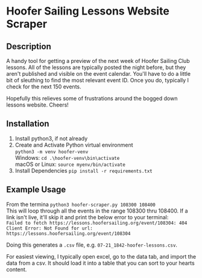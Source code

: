 # Hoofer Sailing Lessons Website Scraper

## Description
A handy tool for getting a preview of the next week of Hoofer Sailing Club lessons. All of the lessons are typically posted the night before, but they aren't published and visible on the event calendar. You'll have to do a little bit of sleuthing to find the most relevant event ID. Once you do, typically I check for the next 150 events. <br>

Hopefully this relieves some of frustrations around the bogged down lessons website. Cheers!

## Installation
1. Install python3, if not already
2. Create and Activate Python virtual environment <br>
`python3 -m venv hoofer-venv` <br>
Windows:
`cd .\hoofer-venv\bin\activate` <br>
macOS or Linux:
`source myenv/bin/activate`
3. Install Dependencies
`pip install -r requirements.txt`

## Example Usage
From the termina
`python3 hoofer-scraper.py 108300 108400` <br>
This will loop through all the events in the range 108300 thru 108400. If a link isn't live, it'll skip it and print the below error to your terminal: <br>
`Failed to fetch https://lessons.hoofersailing.org/event/108304: 404 Client Error: Not Found for url: https://lessons.hoofersailing.org/event/108304`

Doing this generates a `.csv` file, e.g. `07-21_1842-hoofer-lessons.csv`.

For easiest viewing, I typically open excel, go to the data tab, and import the data from a csv. It should load it into a table that you can sort to your hearts content.
